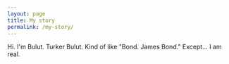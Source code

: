 ```yaml
---
layout: page
title: My story
permalink: /my-story/
---
```


Hi. I'm Bulut. Turker Bulut. Kind of like "Bond. James Bond." Except... I am real. 

